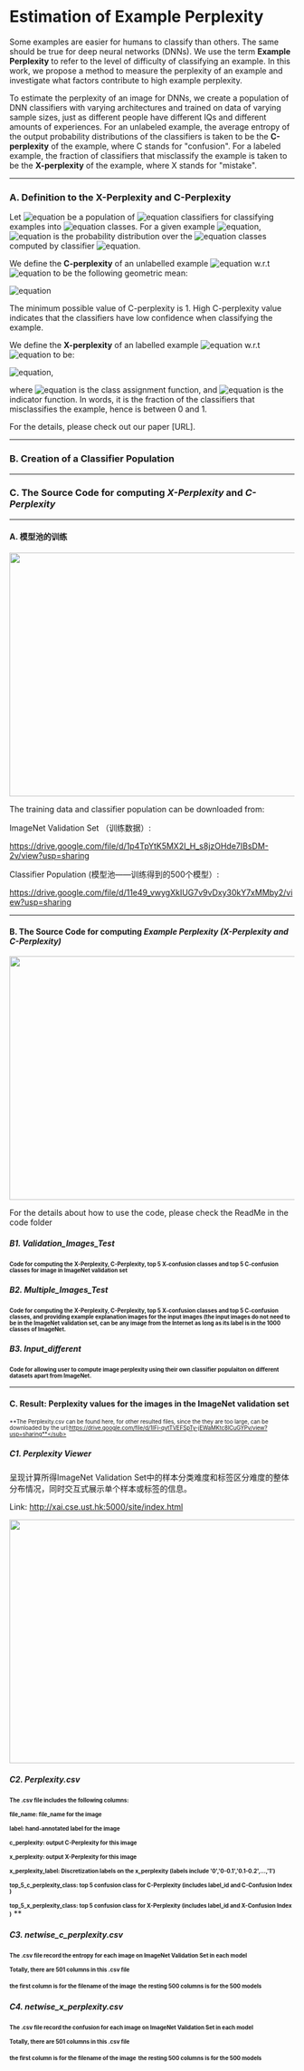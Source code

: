 # Estimation of Example Perplexity

Some examples are easier for humans to classify than others. The same should be true for deep neural networks (DNNs). We use the term **Example Perplexity** to refer to the level of difficulty of classifying an example. In this work, we propose a method to measure the perplexity of an example and investigate what factors contribute to high example perplexity.

To estimate the perplexity of an image for DNNs, we create a population of DNN classifiers with varying architectures and trained on data of varying sample sizes, just as different people have different IQs and different amounts of experiences. For an unlabeled example, the average entropy of the output probability distributions of the classifiers is taken to be the **C-perplexity** of the example, where C stands for "confusion". For a labeled example, the fraction of classifiers that misclassify the example is taken to be the **X-perplexity** of the example, where X stands for "mistake".


-----------------------------------------------------------------------------------------------------------------------
### A. Definition to the X-Perplexity and C-Perplexity

Let ![equation](https://latex.codecogs.com/svg.image?\mathit{C})  be a population of ![equation](https://latex.codecogs.com/svg.image?N) classifiers for classifying examples into ![equation](https://latex.codecogs.com/svg.image?M) classes. For a given example ![equation](https://latex.codecogs.com/svg.image?\mathbf{x}), ![equation](https://latex.codecogs.com/svg.image?\small&space;P_i(y|\mathbf{x})) is the probability distribution over the ![equation](https://latex.codecogs.com/svg.image?M) classes computed by classifier ![equation](https://latex.codecogs.com/svg.image?i).  

We define the **C-perplexity**  of an unlabelled example ![equation](https://latex.codecogs.com/svg.image?\mathbf{x}) w.r.t ![equation](https://latex.codecogs.com/svg.image?\mathit{C}) to be the following geometric mean:

![equation](https://latex.codecogs.com/svg.image?\large&space;\Phi_{C}(\mathbf{x})&space;=&space;&space;[\prod_{i=1}^N&space;2^{&space;H(P_i(y|\mathbf{x}))}]^{\frac{1}{N}})
 
The minimum possible value of C-perplexity is 1. High C-perplexity value indicates that the classifiers have low confidence when classifying the example.
 
We define the **X-perplexity** of an labelled example ![equation](https://latex.codecogs.com/svg.image?(\mathbf{x},&space;y)) w.r.t ![equation](https://latex.codecogs.com/svg.image?\mathit{C}) to be:

![equation](https://latex.codecogs.com/svg.image?\large&space;\Phi_{X}(\mathbf{x})&space;=&space;\frac{1}{N}&space;\sum_{i=1}^N&space;\mathbf{1}(C_i(\mathbf{x})&space;\neq&space;y)),

where
![equation](https://latex.codecogs.com/svg.image?\small&space;C_i(\mathbf{x})&space;=&space;\arg&space;\max_{y}&space;P_i(y|\mathbf{x})) is the class assignment function,  and ![equation](https://latex.codecogs.com/svg.image?\mathbf{1}) is the indicator function.  In words, it is the fraction of the classifiers that misclassifies the example, hence is between 0 and 1.

For the details, please check out our paper [URL].

-----------------------------------------------------------------------------------------------------------------------

### B. Creation of a Classifier Population

-----------------------------------------------------------------------------------------------------------------------

### C. The Source Code for computing *X-Perplexity* and *C-Perplexity*

-----------------------------------------------------------------------------------------------------------------------

#### A. 模型池的训练

<img src="https://user-images.githubusercontent.com/69588181/113399432-b2b5f980-934c-11eb-8b81-b7e579b46bf3.png" height="430" width="600">

The training data and classifier population can be downloaded from:

ImageNet Validation Set （训练数据）: 

https://drive.google.com/file/d/1p4TpYtK5MX2I_H_s8jzOHde7IBsDM-2v/view?usp=sharing

Classifier Population (模型池——训练得到的500个模型）: 

https://drive.google.com/file/d/11e49_vwygXkIUG7v9vDxy30kY7xMMby2/view?usp=sharing

-----------------------------------------------------------------------------------------------------------------------
#### B. The Source Code for computing *Example Perplexity (X-Perplexity and C-Perplexity)* 

<img src="https://user-images.githubusercontent.com/69588181/113534016-ed51a900-957b-11eb-848a-0f2d163a4318.png" height="430" width="600">



For the details about how to use the code, please check the ReadMe in the code folder

##### B1. Validation_Images_Test

<sub><sup>**Code for computing the X-Perplexity, C-Perplexity, top 5 X-confusion classes and top 5 C-confusion classes for image in ImageNet validation set**</sub></sup>


##### B2. Multiple_Images_Test

<sub><sup>**Code for computing the X-Perplexity, C-Perplexity, top 5 X-confusion classes and top 5 C-confusion classes, and providing example explanation images for the input images (the input images do not need to be in the ImageNet validation set, can be any image from the Internet as long as its label is in the 1000 classes of ImageNet.** </sub></sup>

##### B3. Input_different

<sub><sup>**Code for allowing user to compute image perplexity using their own classifier populaiton on different datasets apart from ImageNet.** </sub></sup>

-----------------------------------------------------------------------------------------------------------------------
#### C. Result: Perplexity values for the images in the ImageNet validation set

<sub><sup>**The Perplexity.csv can be found here, for other resulted files, since the they are too large, can be downloaded by the url:https://drive.google.com/file/d/1IFi-qytTVEFSpTy-jEWaMKtc8lCuGYPv/view?usp=sharing**</sub></sup>

##### C1. Perplexity Viewer 
呈现计算所得ImageNet Validation Set中的样本分类难度和标签区分难度的整体分布情况，同时交互式展示单个样本或标签的信息。

Link: http://xai.cse.ust.hk:5000/site/index.html

<img src="https://user-images.githubusercontent.com/69588181/113534528-72898d80-957d-11eb-8d02-fd0855891d25.png" height="430" width="600">


##### C2. Perplexity.csv

<sub><sup>**The .csv file includes the following columns:**</sub></sup>

<sub><sup>**file_name: file_name for the image**</sub></sup>

<sub><sup>**label: hand-annotated label for the image**</sub></sup>

<sub><sup>**c_perplexity: output C-Perplexity for this image**</sub></sup>

<sub><sup>**x_perplexity: output X-Perplexity for this image**</sub></sup>

<sub><sup>**x_perplexity_label: Discretization labels on the x_perplexity (labels include '0','0-0.1','0.1-0.2',...,'1')**</sub></sup>

<sub><sup>**top_5_c_perplexity_class: top 5 confusion class for C-Perplexity (includes label_id and C-Confusion Index )**</sub></sup>

<sub><sup>**top_5_x_perplexity_class: top 5 confusion class for X-Perplexity (includes label_id and X-Confusion Index )**</sub></sup>
**

##### C3. netwise_c_perplexity.csv

<sub><sup>**The .csv file record the entropy for each image on ImageNet Validation Set in each model**</sub></sup>

<sub><sup>**Totally, there are 501 columns in this .csv file**</sub></sup>

<sub><sup>**the first column is for the filename of the image**</sub></sup>
<sub><sup>**the resting 500 columns is for the 500 models**</sub></sup>


##### C4. netwise_x_perplexity.csv

<sub><sup>**The .csv file record the confusion for each image on ImageNet Validation Set in each model**</sub></sup>

<sub><sup>**Totally, there are 501 columns in this .csv file**</sub></sup>

<sub><sup>**the first column is for the filename of the image**</sub></sup>
<sub><sup>**the resting 500 columns is for the 500 models**</sub></sup>
